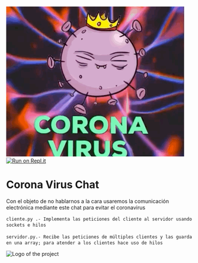 ![](coronavirus.gif)
[![Run on Repl.it](https://repl.it/badge/github/sukuzhanay/chat_using_sockets)](https://repl.it/github/sukuzhanay/chat_using_sockets)

# Corona Virus Chat
Con el objeto de no hablarnos a la cara usaremos la comunicación electrónica mediante este chat para evitar el coronavirus

```shell
cliente.py .- Implementa las peticiones del cliente al servidor usando sockets e hilos

servidor.py.- Recibe las peticiones de múltiples clientes y las guarda en una array; para atender a los clientes hace uso de hilos

```
![Logo of the project](https://github.com/sukuzhanay/Karatsuba/blob/master/UEM-Logo.png)
